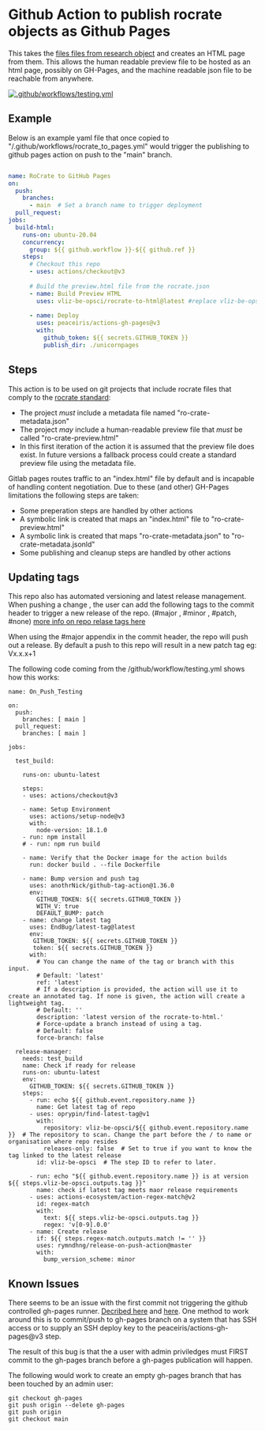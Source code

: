 # Github Action to publish rocrate objects as Github Pages
This takes the [files files from research object](https://www.researchobject.org/) and creates an HTML page from them. This allows the human readable preview file to be hosted as an html page, possibly on GH-Pages, and the machine readable json file to be reachable from anywhere. 

[![.github/workflows/testing.yml](https://github.com/vliz-be-opsci/rocrate-to-html/actions/workflows/testing.yml/badge.svg)](https://github.com/vliz-be-opsci/rocrate-to-html/actions/workflows/testing.yml)

## Example

Below is an example yaml file that once copied to "/.github/workflows/rocrate_to_pages.yml" would trigger the publishing to github pages action on push to the "main" branch.

```yml

name: RoCrate to GitHub Pages
on:
  push:
    branches:
      - main  # Set a branch name to trigger deployment
  pull_request:
jobs:
  build-html:
    runs-on: ubuntu-20.04
    concurrency:
      group: ${{ github.workflow }}-${{ github.ref }}
    steps:
      # Checkout this repo
      - uses: actions/checkout@v3 
      
      # Build the preview.html file from the rocrate.json
      - name: Build Preview HTML
        uses: vliz-be-opsci/rocrate-to-html@latest #replace vliz-be-opsci with your git username or if you are using this action in a organisation , replace this by the organisation name
 
      - name: Deploy
        uses: peaceiris/actions-gh-pages@v3
        with:
          github_token: ${{ secrets.GITHUB_TOKEN }}
          publish_dir: ./unicornpages 

``` 

## Steps
This action is to be used on git projects that include rocrate files that comply to the [rocrate standard](https://www.researchobject.org/ro-crate/1.0/):

  - The project *must* include a metadata file named "ro-crate-metadata.json"
  - The project *may* include a human-readable preview file that *must* be called "ro-crate-preview.html"
  - In this first iteration of the action it is assumed that the preview file does exist. In future versions a fallback process could create a standard preview file using the metadata file. 
   
Gitlab pages routes traffic to an "index.html" file by default and is incapable of handling content negotiation. Due to these (and other) GH-Pages limitations the following steps are taken:
  
  - Some preperation steps are handled by other actions
  - A symbolic link is created that maps an "index.html" file to "ro-crate-preview.html"
  - A symbolic link is created that maps "ro-crate-metadata.json" to "ro-crate-metadata.jsonld"
  - Some publishing and cleanup steps are handled by other actions

## Updating tags

This repo also has automated versioning and latest release management.
When pushing a change , the user can add the following tags to the commit header to trigger a new release of the repo. (#major , #minor , #patch, #none)
[more info on repo relase tags here](https://github.com/marketplace/actions/github-tag-bump)

When using the #major appendix in the commit header, the repo will push out a release.
By default a push to this repo will result in a new patch tag eg: Vx.x.x+1

The following code coming from the /github/workflow/testing.yml shows how this works:

```  
name: On_Push_Testing

on:
  push:
    branches: [ main ]
  pull_request:
    branches: [ main ]

jobs:

  test_build:

    runs-on: ubuntu-latest

    steps:
    - uses: actions/checkout@v3

    - name: Setup Environment
      uses: actions/setup-node@v3
      with:
        node-version: 18.1.0
    - run: npm install
    # - run: npm run build

    - name: Verify that the Docker image for the action builds
      run: docker build . --file Dockerfile
      
    - name: Bump version and push tag
      uses: anothrNick/github-tag-action@1.36.0
      env:
        GITHUB_TOKEN: ${{ secrets.GITHUB_TOKEN }}
        WITH_V: true
        DEFAULT_BUMP: patch
    - name: change latest tag
      uses: EndBug/latest-tag@latest
      env:
       GITHUB_TOKEN: ${{ secrets.GITHUB_TOKEN }}
       token: ${{ secrets.GITHUB_TOKEN }}
      with:
        # You can change the name of the tag or branch with this input.
        # Default: 'latest'
        ref: 'latest'
        # If a description is provided, the action will use it to create an annotated tag. If none is given, the action will create a lightweight tag.
        # Default: ''
        description: 'latest version of the rocrate-to-html.' 
        # Force-update a branch instead of using a tag.
        # Default: false
        force-branch: false
          
  release-manager:
    needs: test_build 
    name: Check if ready for release
    runs-on: ubuntu-latest
    env:
      GITHUB_TOKEN: ${{ secrets.GITHUB_TOKEN }}
    steps:
      - run: echo ${{ github.event.repository.name }}
        name: Get latest tag of repo 
      - uses: oprypin/find-latest-tag@v1
        with:
          repository: vliz-be-opsci/${{ github.event.repository.name }}  # The repository to scan. Change the part before the / to name or organisation where repo resides
          releases-only: false  # Set to true if you want to know the tag linked to the latest release
        id: vliz-be-opsci  # The step ID to refer to later.

      - run: echo "${{ github.event.repository.name }} is at version ${{ steps.vliz-be-opsci.outputs.tag }}"
        name: check if latest tag meets maor release requirements
      - uses: actions-ecosystem/action-regex-match@v2
        id: regex-match
        with:
          text: ${{ steps.vliz-be-opsci.outputs.tag }}
          regex: 'v[0-9].0.0'
      - name: Create release
        if: ${{ steps.regex-match.outputs.match != '' }}
        uses: rymndhng/release-on-push-action@master
        with:
          bump_version_scheme: minor
```

## Known Issues

There seems to be an issue with the first commit not triggering the github controlled gh-pages runner. [Decribed here](https://github.com/peaceiris/actions-gh-pages#%EF%B8%8F-first-deployment-with-github_token) and [here](https://github.com/peaceiris/actions-gh-pages/issues/9). One method to work around this is to commit/push to gh-pages branch on a system that has SSH access or to supply an SSH deploy key to the peaceiris/actions-gh-pages@v3 step.

The result of this bug is that the a user with admin priviledges must FIRST commit to the gh-pages branch before a gh-pages publication will happen. 

The following would work to create an empty gh-pages branch that has been touched by an admin user: 

```
git checkout gh-pages
git push origin --delete gh-pages
git push origin
git checkout main
```


